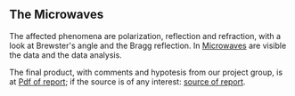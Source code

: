 ## The Microwaves
The affected phenomena are polarization, reflection and refraction, with a look at Brewster's angle and the Bragg reflection.
In [Microwaves](./#3:Microonde) are visible the data and the data analysis.

The final product, with comments and hypotesis from our project group, is at [Pdf of report](./#3:Microonde/relazione_microonde.pdf); if the source is of any interest: [source of report](./#3:Microonde/relazione_microonde.tex).

